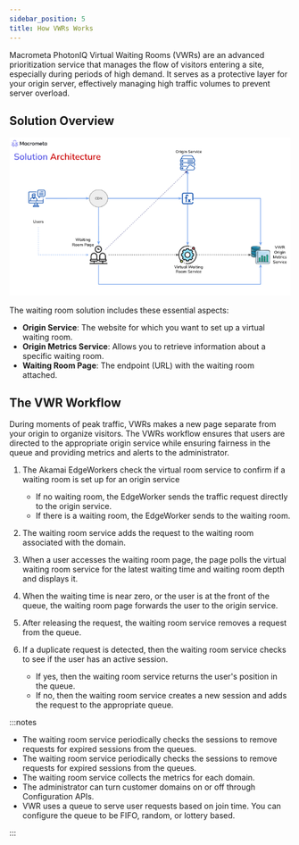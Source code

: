 ```yaml
---
sidebar_position: 5
title: How VWRs Works
---
```


Macrometa PhotonIQ Virtual Waiting Rooms (VWRs) are an advanced prioritization service that manages the flow of visitors entering a site, especially during periods of high demand. It serves as a protective layer for your origin server, effectively managing high traffic volumes to prevent server overload.

## Solution Overview

![VWR Solution Architecture](../../../static/img/photoniq/vwr/vwr-solution-architecture.png)

The waiting room solution includes these essential aspects:

- **Origin Service**: The website for which you want to set up a virtual waiting room.
- **Origin Metrics Service**: Allows you to retrieve information about a specific waiting room.
- **Waiting Room Page**: The endpoint (URL) with the waiting room attached.

## The VWR Workflow

During moments of peak traffic, VWRs makes a new page separate from your origin to organize visitors. The VWRs workflow ensures that users are directed to the appropriate origin service while ensuring fairness in the queue and providing metrics and alerts to the administrator.

1. The Akamai EdgeWorkers check the virtual room service to confirm if a waiting room is set up for an origin service

    - If no waiting room, the EdgeWorker sends the traffic request directly to the origin service.
    - If there is a waiting room, the EdgeWorker sends to the waiting room.

3. The waiting room service adds the request to the waiting room associated with the domain.
4. When a user accesses the waiting room page, the page polls the virtual waiting room service for the latest waiting time and waiting room depth and displays it.
6. When the waiting time is near zero, or the user is at the front of the queue, the waiting room page forwards the user to the origin service.
7. After releasing the request, the waiting room service removes a request from the queue.
8. If a duplicate request is detected, then the waiting room service checks to see if the user has an active session.
    - If yes, then the waiting room service returns the user's position in the queue. 
    - If no, then the waiting room service creates a new session and adds the request to the appropriate queue.
    

:::notes

- The waiting room service periodically checks the sessions to remove requests for expired sessions from the queues.
- The waiting room service periodically checks the sessions to remove requests for expired sessions from the queues.
- The waiting room service collects the metrics for each domain.
- The administrator can turn customer domains on or off through Configuration APIs.
- VWR uses a queue to serve user requests based on join time. You can configure the queue to be FIFO, random, or lottery based.

:::
